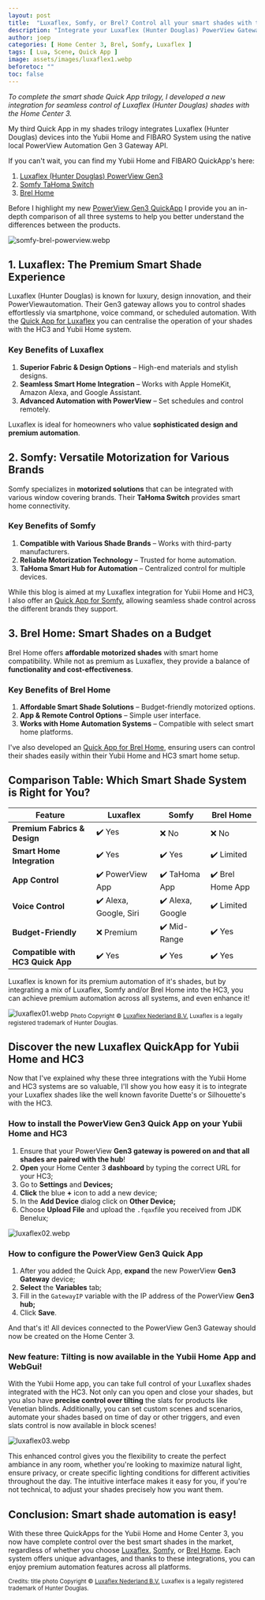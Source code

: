 ```yaml
---
layout: post
title:  "Luxaflex, Somfy, or Brel? Control all your smart shades with the HC3"
description: "Integrate your Luxaflex (Hunter Douglas) PowerView Gateway Gen3 seamless with your Home Center 3"
author: joep
categories: [ Home Center 3, Brel, Somfy, Luxaflex ]
tags: [ Lua, Scene, Quick App ]
image: assets/images/luxaflex1.webp
beforetoc: ""
toc: false
---
```


*To complete the smart shade Quick App trilogy, I developed a new integration for seamless control of Luxaflex (Hunter Douglas) shades with the Home Center 3.*

My third Quick App in my shades trilogy integrates Luxaflex (Hunter Douglas) devices into the Yubii Home and FIBARO System using the native local PowerView Automation Gen 3 Gateway API.

If you can't wait, you can find my Yubii Home and FIBARO QuickApp's here:

1. [Luxaflex (Hunter Douglas) PowerView Gen3](https://shop.jdkbenelux.com/en/Luxaflex-PowerView-Gen3-Quick-App/QA-LUX)
2. [Somfy TaHoma Switch](https://shop.jdkbenelux.com/en/Somfy-Tahoma-Switch-Quick-App/QA-SMF)
3. [Brel Home](https://shop.jdkbenelux.com/en/BREL-Home-Quick-App/QA-BM)

Before I highlight my new [PowerView Gen3 QuickApp](https://shop.jdkbenelux.com/en/Luxaflex-PowerView-Gen3-Quick-App/QA-LUX) I provide you an in-depth comparison of all three systems to help you better understand the differences between the products.

![somfy-brel-powerview.webp](../assets/images/somfy-brel-powerview.webp)

## 1. Luxaflex: The Premium Smart Shade Experience

Luxaflex (Hunter Douglas) is known for luxury, design innovation, and their PowerViewautomation. Their Gen3 gateway allows you to control shades effortlessly via smartphone, voice command, or scheduled automation. With the [Quick App for Luxaflex](https://shop.jdkbenelux.com/en/Luxaflex-PowerView-Gen3-Quick-App/QA-LUX) you can centralise the operation of your shades with the HC3 and Yubii Home system.

### Key Benefits of Luxaflex

1. **Superior Fabric & Design Options** – High-end materials and stylish designs.
2. **Seamless Smart Home Integration** – Works with Apple HomeKit, Amazon Alexa, and Google Assistant.
3. **Advanced Automation with PowerView** – Set schedules and control remotely.

Luxaflex is ideal for homeowners who value **sophisticated design and premium automation**.

## 2. Somfy: Versatile Motorization for Various Brands

Somfy specializes in **motorized solutions** that can be integrated with various window covering brands. Their **TaHoma Switch** provides smart home connectivity.

### Key Benefits of Somfy

1. **Compatible with Various Shade Brands** – Works with third-party manufacturers.
2. **Reliable Motorization Technology** – Trusted for home automation.
3. **TaHoma Smart Hub for Automation** – Centralized control for multiple devices.

While this blog is aimed at my Luxaflex integration for Yubii Home and HC3, I also offer an [Quick App for Somfy](https://shop.jdkbenelux.com/en/Somfy-Tahoma-Switch-Quick-App/QA-SMF), allowing seamless shade control across the different brands they support.

## 3. Brel Home: Smart Shades on a Budget

Brel Home offers **affordable motorized shades** with smart home compatibility. While not as premium as Luxaflex, they provide a balance of **functionality and cost-effectiveness**.

### Key Benefits of Brel Home

1. **Affordable Smart Shade Solutions** – Budget-friendly motorized options.
2. **App & Remote Control Options** – Simple user interface.
3. **Works with Home Automation Systems** – Compatible with select smart home platforms.

I've also developed an [Quick App for Brel Home](https://shop.jdkbenelux.com/en/BREL-Home-Quick-App/QA-BM), ensuring users can control their shades easily within their Yubii Home and HC3 smart home setup.

## Comparison Table: Which Smart Shade System is Right for You?

| Feature                           | Luxaflex              | Somfy           | Brel Home       |
| --------------------------------- | --------------------- | --------------- | --------------- |
| **Premium Fabrics & Design**      | ✔️ Yes                 | ❌ No            | ❌ No            |
| **Smart Home Integration**        | ✔️ Yes                 | ✔️ Yes           | ✔️ Limited       |
| **App Control**                   | ✔️ PowerView App       | ✔️ TaHoma App    | ✔️ Brel Home App |
| **Voice Control**                 | ✔️ Alexa, Google, Siri | ✔️ Alexa, Google | ✔️ Limited       |
| **Budget-Friendly**               | ❌ Premium             | ✔️ Mid-Range     | ✔️ Yes           |
| **Compatible with HC3 Quick App** | ✔️ Yes                 | ✔️ Yes           | ✔️ Yes           |

Luxaflex is known for its premium automation of it's shades, but by integrating a mix of Luxaflex, Somfy and/or Brel Home into the HC3, you can achieve premium automation across all systems, and even enhance it!

![luxaflex01.webp](../assets/images/luxaflex01.webp)
<sub>Photo Copyright &copy; <a href="https://www.luxaflexpress.nl">Luxaflex Nederland B.V.</a> Luxaflex is a legally registered trademark of Hunter Douglas.</sub>

## Discover the new Luxaflex QuickApp for Yubii Home and HC3

Now that I've explained why these three integrations with the Yubii Home and HC3 systems are so valuable, I'll show you how easy it is to integrate your Luxaflex shades like the well known favorite Duette's or Silhouette's with the HC3.

### How to install the PowerView Gen3 Quick App on your Yubii Home and HC3

1. Ensure that your PowerView **Gen3 gateway is powered on and that all shades are paired with the hub**!
2. **Open** your Home Center 3 **dashboard** by typing the correct URL for your HC3;
3. Go to **Settings** and **Devices;**
4. **Click** the blue **+** icon to add a new device;
5. In the **Add Device** dialog click on **Other Device;**
6. Choose **Upload File** and upload the `.fqax`file you received from JDK Benelux;

![luxaflex02.webp](../assets/images/luxaflex02.webp)

### How to configure the PowerView Gen3 Quick App

1. After you added the Quick App, **expand** the new PowerView **Gen3 Gateway** device;
2. **Select** the **Variables** tab;
3. Fill in the `GatewayIP` variable with the IP address of the PowerView **Gen3 hub;**
4. Click **Save**.

And that's it! All devices connected to the PowerView Gen3 Gateway should now be created on the Home Center 3.

### New feature: Tilting is now available in the Yubii Home App and WebGui!

With the Yubii Home app, you can take full control of your Luxaflex shades integrated with the HC3. Not only can you open and close your shades, but you also have **precise control over tilting** the slats for products like Venetian blinds. Additionally, you can set custom scenes and scenarios, automate your shades based on time of day or other triggers, and even slats control is now available in block scenes!

![luxaflex03.webp](../assets/images/luxaflex03.webp)

This enhanced control gives you the flexibility to create the perfect ambiance in any room, whether you're looking to maximize natural light, ensure privacy, or create specific lighting conditions for different activities throughout the day. The intuitive interface makes it easy for you, if you're not technical, to adjust your shades precisely how you want them.

## Conclusion: Smart shade automation is easy!

With these three QuickApps for the Yubii Home and Home Center 3, you now have complete control over the best smart shades in the market, regardless of whether you choose [Luxaflex](https://shop.jdkbenelux.com/en/Luxaflex-PowerView-Gen3-Quick-App/QA-LUX), [Somfy](https://shop.jdkbenelux.com/en/Somfy-Tahoma-Switch-Quick-App/QA-SMF), or [Brel Home](https://shop.jdkbenelux.com/en/BREL-Home-Quick-App/QA-BM). Each system offers unique advantages, and thanks to these integrations, you can enjoy premium automation features across all platforms.

<sub>Credits: title photo Copyright &copy; <a href="https://www.luxaflexpress.nl">Luxaflex Nederland B.V.</a> Luxaflex is a legally registered trademark of Hunter Douglas.</sub>